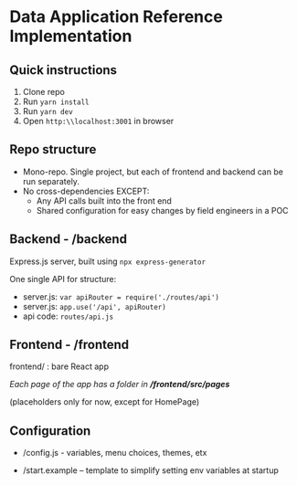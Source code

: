 # Data Application Reference Implementation

## Quick instructions

1. Clone repo
2. Run `yarn install`
3. Run `yarn dev`
4. Open `http:\\localhost:3001` in browser


## Repo structure

- Mono-repo. Single project, but each of frontend and backend can be run separately.
- No cross-dependencies EXCEPT:
  - Any API calls built into the front end
  - Shared configuration for easy changes by field engineers in a POC

## Backend - /backend

Express.js server, built using `npx express-generator`

One single API for structure:

- server.js: `var apiRouter = require('./routes/api')`
- server.js: `app.use('/api', apiRouter)`
- api code: `routes/api.js`

## Frontend -  /frontend

frontend/ : bare React app

_Each page of the app has a folder in **/frontend/src/pages**_

(placeholders only for now, except for HomePage)

## Configuration

- /config.js - variables, menu choices, themes, etx

- /start.example – template to simplify setting env variables at startup
